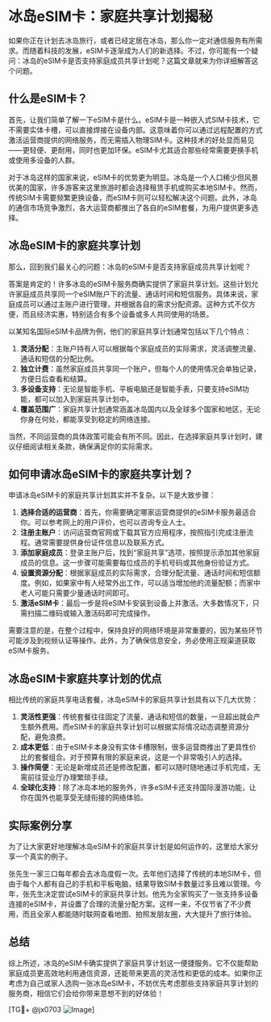 # 冰岛eSIM卡：家庭共享计划揭秘

如果你正在计划去冰岛旅行，或者已经定居在冰岛，那么你一定对通信服务有所需求。而随着科技的发展，eSIM卡逐渐成为人们的新选择。不过，你可能有一个疑问：冰岛的eSIM卡是否支持家庭成员共享计划呢？这篇文章就来为你详细解答这个问题。

## 什么是eSIM卡？

首先，让我们简单了解一下eSIM卡是什么。eSIM卡是一种嵌入式SIM卡技术，它不需要实体卡槽，可以直接焊接在设备内部。这意味着你可以通过远程配置的方式激活运营商提供的网络服务，而无需插入物理SIM卡。这种技术的好处显而易见——更轻便、更耐用，同时也更加环保。eSIM卡尤其适合那些经常需要更换手机或使用多设备的人群。

对于冰岛这样的国家来说，eSIM卡的优势更为明显。冰岛是一个人口稀少但风景优美的国家，许多游客来这里旅游时都会选择租赁手机或购买本地SIM卡。然而，传统SIM卡需要频繁更换设备，而eSIM卡则可以轻松解决这个问题。此外，冰岛的通信市场竞争激烈，各大运营商都推出了各自的eSIM套餐，为用户提供更多选择。

## 冰岛eSIM卡的家庭共享计划

那么，回到我们最关心的问题：冰岛的eSIM卡是否支持家庭成员共享计划呢？

答案是肯定的！许多冰岛的eSIM卡服务商确实提供了家庭共享计划。这些计划允许家庭成员共享同一个eSIM账户下的流量、通话时间和短信服务。具体来说，家庭成员可以通过主账户进行管理，并根据各自的需求分配资源。这种方式不仅方便，而且经济实惠，特别适合有多个设备或多人共同使用的场景。

以某知名国际eSIM卡品牌为例，他们的家庭共享计划通常包括以下几个特点：

1. **灵活分配**：主账户持有人可以根据每个家庭成员的实际需求，灵活调整流量、通话和短信的分配比例。
2. **独立计费**：虽然家庭成员共享同一个账户，但每个人的使用情况会单独记录，方便日后查看和结算。
3. **多设备支持**：无论是智能手机、平板电脑还是智能手表，只要支持eSIM功能，都可以加入到家庭共享计划中。
4. **覆盖范围广**：家庭共享计划通常涵盖冰岛国内以及全球多个国家和地区，无论你身在何处，都能享受到稳定的网络连接。

当然，不同运营商的具体政策可能会有所不同。因此，在选择家庭共享计划时，建议仔细阅读相关条款，确保满足你的实际需求。

## 如何申请冰岛eSIM卡的家庭共享计划？

申请冰岛eSIM卡的家庭共享计划其实并不复杂。以下是大致步骤：

1. **选择合适的运营商**：首先，你需要确定哪家运营商提供的eSIM卡服务最适合你。可以参考网上的用户评价，也可以咨询专业人士。
2. **注册主账户**：访问运营商官网或下载其官方应用程序，按照指引完成注册流程。通常需要提供身份证件信息以及联系方式。
3. **添加家庭成员**：登录主账户后，找到“家庭共享”选项，按照提示添加其他家庭成员的信息。这一步骤可能需要每位成员的手机号码或其他身份验证方式。
4. **设置资源分配**：根据家庭成员的实际需求，合理分配流量、通话时间和短信额度。例如，如果家中有人经常外出工作，可以适当增加他的流量配额；而家中老人可能只需要少量通话时间即可。
5. **激活eSIM卡**：最后一步是将eSIM卡安装到设备上并激活。大多数情况下，只需扫描二维码或输入激活码即可完成操作。

需要注意的是，在整个过程中，保持良好的网络环境是非常重要的，因为某些环节可能涉及到视频认证等操作。此外，为了确保信息安全，务必使用正规渠道获取eSIM卡服务。

## 冰岛eSIM卡家庭共享计划的优点

相比传统的家庭共享电话套餐，冰岛eSIM卡的家庭共享计划具有以下几大优势：

1. **灵活性更强**：传统套餐往往固定了流量、通话和短信的数量，一旦超出就会产生额外费用。而eSIM卡的家庭共享计划可以根据实际情况动态调整资源分配，避免浪费。
2. **成本更低**：由于eSIM卡本身没有实体卡槽限制，很多运营商推出了更具性价比的套餐组合。对于预算有限的家庭来说，这是一个非常吸引人的选择。
3. **操作简便**：无论是新增成员还是修改配置，都可以随时随地通过手机完成，无需前往营业厅办理繁琐手续。
4. **全球化支持**：除了冰岛本地的服务外，许多eSIM卡还支持国际漫游功能，让你在国外也能享受无缝衔接的网络体验。

## 实际案例分享

为了让大家更好地理解冰岛eSIM卡的家庭共享计划是如何运作的，这里给大家分享一个真实的例子。

张先生一家三口每年都会去冰岛度假一次。去年他们选择了传统的本地SIM卡，但由于每个人都有自己的手机和平板电脑，结果导致SIM卡数量过多且难以管理。今年，张先生决定尝试eSIM卡的家庭共享计划。他先为全家购买了一张支持多设备连接的eSIM卡，并设置了合理的流量分配方案。这样一来，不仅节省了不少费用，而且全家人都能随时联网查看地图、拍照发朋友圈，大大提升了旅行体验。

## 总结

综上所述，冰岛的eSIM卡确实提供了家庭共享计划这一便捷服务。它不仅能帮助家庭成员更高效地利用通信资源，还能带来更高的灵活性和更低的成本。如果你正考虑为自己或家人选购一张冰岛eSIM卡，不妨优先考虑那些支持家庭共享计划的服务商，相信它们会给你带来意想不到的好体验！

[TG💪+ @jx0703 ![Image](https://github.com/user-attachments/assets/dbca1d08-cadb-493c-b0ec-ad6f7a83f270)]